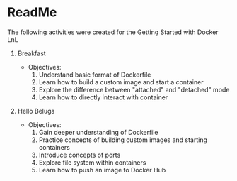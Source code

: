 # ReadMe

The following activities were created for the Getting Started with Docker LnL

1. Breakfast
    - Objectives:
        1. Understand basic format of Dockerfile
        2. Learn how to build a custom image and start a container
        3. Explore the difference between "attached" and "detached" mode
        4. Learn how to directly interact with container

2. Hello Beluga
    - Objectives:
        1. Gain deeper understanding of Dockerfile
        2. Practice concepts of building custom images and starting containers
        3. Introduce concepts of ports
        4. Explore file system within containers
        5. Learn how to push an image to Docker Hub
